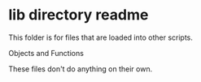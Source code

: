 # lib directory readme

This folder is for files that are loaded into other scripts.

Objects and Functions

These files don't do anything on their own.
